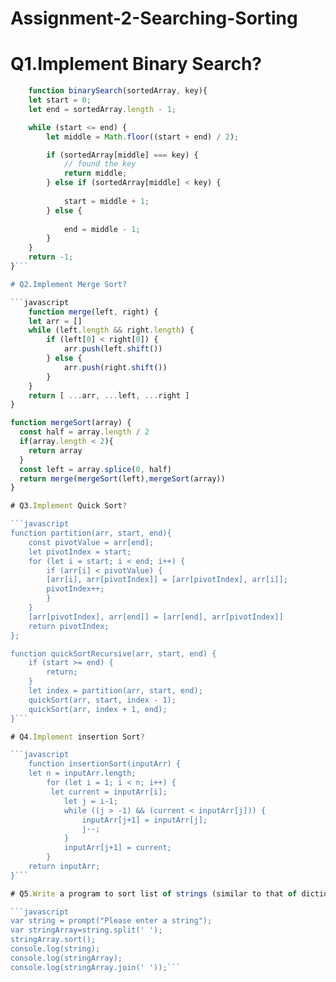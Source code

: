 # Assignment-2-Searching-Sorting

# Q1.Implement Binary Search?

```javascript 
    function binarySearch(sortedArray, key){
    let start = 0;
    let end = sortedArray.length - 1;

    while (start <= end) {
        let middle = Math.floor((start + end) / 2);

        if (sortedArray[middle] === key) {
            // found the key
            return middle;
        } else if (sortedArray[middle] < key) {
            
            start = middle + 1;
        } else {
            
            end = middle - 1;
        }
    }
    return -1;
}```

# Q2.Implement Merge Sort?

```javascript 
    function merge(left, right) {
    let arr = []   
    while (left.length && right.length) {        
        if (left[0] < right[0]) {
            arr.push(left.shift())  
        } else {
            arr.push(right.shift()) 
        }
    }    
    return [ ...arr, ...left, ...right ]
}

function mergeSort(array) {
  const half = array.length / 2
  if(array.length < 2){
    return array 
  }
  const left = array.splice(0, half)
  return merge(mergeSort(left),mergeSort(array))
}

# Q3.Implement Quick Sort?

```javascript
function partition(arr, start, end){
    const pivotValue = arr[end];
    let pivotIndex = start; 
    for (let i = start; i < end; i++) {
        if (arr[i] < pivotValue) {
        [arr[i], arr[pivotIndex]] = [arr[pivotIndex], arr[i]];
        pivotIndex++;
        }
    }
    [arr[pivotIndex], arr[end]] = [arr[end], arr[pivotIndex]] 
    return pivotIndex;
};

function quickSortRecursive(arr, start, end) {    
    if (start >= end) {
        return;
    }
    let index = partition(arr, start, end);
    quickSort(arr, start, index - 1);
    quickSort(arr, index + 1, end);
}```

# Q4.Implement insertion Sort?

```javascript
    function insertionSort(inputArr) {
    let n = inputArr.length;
        for (let i = 1; i < n; i++) {   
         let current = inputArr[i];
            let j = i-1; 
            while ((j > -1) && (current < inputArr[j])) {
                inputArr[j+1] = inputArr[j];
                j--;
            }
            inputArr[j+1] = current;
        }
    return inputArr;
}```

# Q5.Write a program to sort list of strings (similar to that of dictionary)?

```javascript
var string = prompt("Please enter a string");
var stringArray=string.split(' ');
stringArray.sort();
console.log(string);
console.log(stringArray);
console.log(stringArray.join(' '));```
